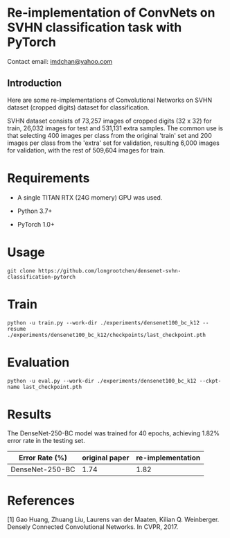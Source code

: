 # Re-implementation of ConvNets on SVHN classification task with PyTorch

Contact email: imdchan@yahoo.com

## Introduction

Here are some re-implementations of Convolutional Networks on SVHN dataset (cropped digits) dataset for classification.

SVHN dataset consists of 73,257 images of cropped digits (32 x 32) for train, 26,032 images for test and 531,131 extra samples.
The common use is that selecting 400 images per class from the original 'train' set and 200 images per class from the 'extra' set for validation, resulting 6,000 images for validation, with the rest of 509,604 images for train.

# Requirements

- A single TITAN RTX (24G momery) GPU was used.

- Python 3.7+

- PyTorch 1.0+

# Usage

    git clone https://github.com/longrootchen/densenet-svhn-classification-pytorch
    
# Train

    python -u train.py --work-dir ./experiments/densenet100_bc_k12 --resume ./experiments/densenet100_bc_k12/checkpoints/last_checkpoint.pth
    
# Evaluation

    python -u eval.py --work-dir ./experiments/densenet100_bc_k12 --ckpt-name last_checkpoint.pth
    
# Results

The DenseNet-250-BC model was trained for 40 epochs, achieving 1.82% error rate in the testing set.

| Error Rate (%) | original paper | re-implementation |
| ----- | ----- | ----- |
| DenseNet-250-BC | 1.74 | 1.82 |

# References

[1] Gao Huang, Zhuang Liu, Laurens van der Maaten, Kilian Q. Weinberger. Densely Connected Convolutional Networks. In CVPR, 2017.

